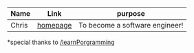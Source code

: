 Name | Link | purpose
------------ | ------------- | -------------
Chris | [homepage](https://github.com/ckychris) | To become a software engineer!

*special thanks to [/learnPorgramming](https://github.com/LearnProgramming/standards-and-practices)
